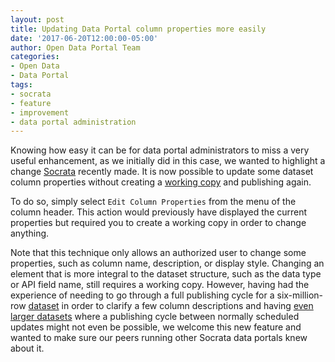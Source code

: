 ```yaml
---
layout: post
title: Updating Data Portal column properties more easily
date: '2017-06-20T12:00:00-05:00'
author: Open Data Portal Team
categories:
- Open Data
- Data Portal
tags:
- socrata
- feature
- improvement
- data portal administration
---
```

Knowing how easy it can be for data portal administrators to miss a very useful enhancement, as we initially did in this case, we wanted to highlight a change [Socrata](https://socrata.com/) recently made. It is now possible to update some dataset column properties without creating a [working copy](https://support.socrata.com/hc/en-us/articles/202949958-Editing-datasets-using-a-working-copy) and publishing again. 

To do so, simply select `Edit Column Properties` from the menu of the column header. This action would previously have displayed the current properties but required you to create a working copy in order to change anything.

Note that this technique only allows an authorized user to change some properties, such as column name, description, or display style.  Changing an element that is more integral to the dataset structure, such as the data type or API field name, still requires a working copy.  However, having had the experience of needing to go through a full publishing cycle for a six-million-row [dataset](https://data.cityofchicago.org/Public-Safety/Crimes-2001-to-present/ijzp-q8t2) in order to clarify a few column descriptions and having [even larger datasets](https://data.cityofchicago.org/Transportation/Divvy-Bicycle-Stations-Historical/eq45-8inv) where a publishing cycle between normally scheduled updates might not even be possible, we welcome this new feature and wanted to make sure our peers running other Socrata data portals knew about it.
